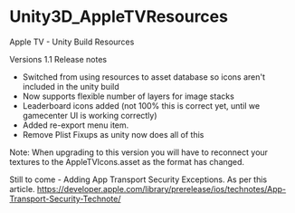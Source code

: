 # Unity3D_AppleTVResources
Apple TV - Unity Build Resources

Versions 1.1 Release notes
- Switched from using resources to asset database so icons aren't included in the unity build
- Now supports flexible number of layers for image stacks
- Leaderboard icons added (not 100% this is correct yet, until we gamecenter UI is working correctly)
- Added re-export menu item.
- Remove Plist Fixups as unity now does all of this

Note: When upgrading to this version you will have to reconnect your textures to the AppleTVIcons.asset as the format has changed.

Still to come - Adding App Transport Security Exceptions. As per this article. https://developer.apple.com/library/prerelease/ios/technotes/App-Transport-Security-Technote/
